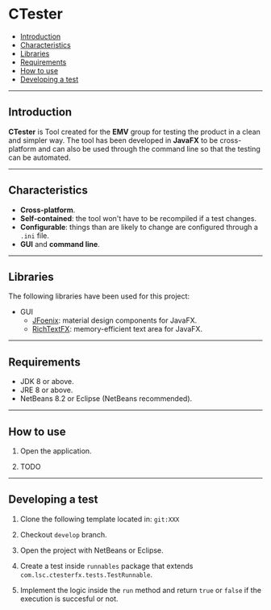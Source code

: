 # CTester

- [Introduction](#Introduction)
- [Characteristics](#Characteristics)
- [Libraries](#Libraries)
- [Requirements](#Requirements)
- [How to use](#How&#32;to&#32;use)
- [Developing a test](#Developing&#32;a&#32;test)

---

## Introduction

__CTester__ is Tool created for the __EMV__ group for testing the product in a clean and simpler way. The tool has been developed in __JavaFX__ to be cross-platform and can also be used through the command line so that the testing can be automated.

---

## Characteristics

- __Cross-platform__.
- __Self-contained__: the tool won't have to be recompiled if a test changes.
- __Configurable__: things than are likely to change are configured through a `.ini` file.
- __GUI__ and __command line__.

---

## Libraries

The following libraries have been used for this project:

- GUI
  - [JFoenix](https://github.com/jfoenixadmin/JFoenix): material design components for JavaFX.
  - [RichTextFX](https://github.com/FXMisc/RichTextFX): memory-efficient text area for JavaFX.

---

## Requirements

- JDK 8 or above.
- JRE 8 or above.
- NetBeans 8.2 or Eclipse (NetBeans recommended).

---

## How to use

1. Open the application.

2. TODO

---

## Developing a test

1. Clone the following template located in: `git:XXX`

2. Checkout `develop` branch.

3. Open the project with NetBeans or Eclipse. 

4. Create a test inside `runnables` package that extends `com.lsc.ctesterfx.tests.TestRunnable`.

5. Implement the logic inside the `run` method and return `true` or `false` if the execution is succesful or not.
